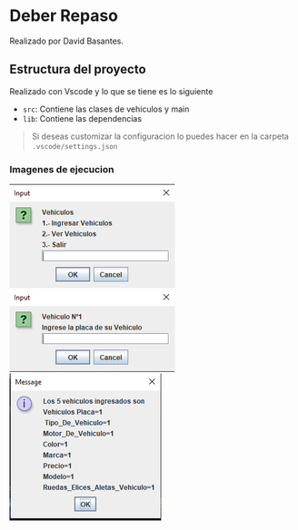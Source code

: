 # Deber Repaso

Realizado por David Basantes.

## Estructura del proyecto

Realizado con Vscode y lo que se tiene es lo siguiente

- `src`: Contiene las clases de vehiculos y main
- `lib`: Contiene las dependencias

> Si deseas customizar la configuracion lo puedes hacer en la carpeta `.vscode/settings.json`

### Imagenes de ejecucion

![Menu Pincipal](img/Menu_Principal.png)
![Pedido de datos](img/Pedido_de_datos.png)
![Presentacion de datos](img/Presentacion_de_datos.png)
